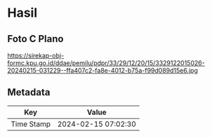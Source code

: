 # Hasil

## Foto C Plano

https://sirekap-obj-formc.kpu.go.id/ddae/pemilu/pdpr/33/29/12/20/15/3329122015026-20240215-031229--ffa407c2-fa8e-4012-b75a-f99d089d15e6.jpg


## Metadata

| Key        | Value               |
| ---------- | ------------------- |
| Time Stamp | 2024-02-15 07:02:30 |



